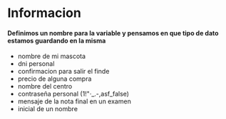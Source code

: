 # Informacion

#### Definimos un nombre para la variable y pensamos en que tipo de dato estamos guardando en la misma


- nombre de mi mascota
- dni personal
- confirmacion para salir el finde
- precio de alguna compra
- nombre del centro
- contraseña personal (1!"·_.-,asf_false)
- mensaje de la nota final en un examen
- inicial de un nombre